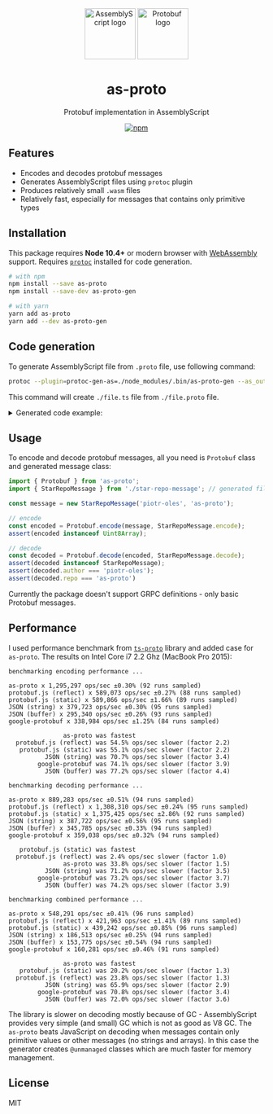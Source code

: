 <div align="center">

<img width="100" height="100" src="media/assemblyscript-logo.svg" alt="AssemblyScript logo">
<img width="100" height="100" src="media/protobuf-logo.svg" alt="Protobuf logo">

<h1>as-proto</h1>
<p>Protobuf implementation in AssemblyScript</p>

[![npm](https://img.shields.io/npm/v/as-proto)](https://www.npmjs.com/package/as-proto)

</div>

## Features 
 * Encodes and decodes protobuf messages
 * Generates AssemblyScript files using `protoc` plugin
 * Produces relatively small `.wasm` files
 * Relatively fast, especially for messages that contains only primitive types

## Installation
This package requires **Node 10.4+** or modern browser with [WebAssembly][1] support.
Requires [`protoc`][2] installed for code generation. 

```sh
# with npm
npm install --save as-proto
npm install --save-dev as-proto-gen

# with yarn
yarn add as-proto
yarn add --dev as-proto-gen
```

## Code generation
To generate AssemblyScript file from `.proto` file, use following command:
```sh
protoc --plugin=protoc-gen-as=./node_modules/.bin/as-proto-gen --as_out=. ./file.proto
```
This command will create `./file.ts` file from `./file.proto` file.

<details>
<summary>Generated code example:</summary>

```protobuf
// star-repo-message.proto
syntax = "proto3";

message StarRepoMessage {
  string author = 1;
  string repo   = 2;
}
```
```typescript
// star-repo-message.ts
import { Writer, Reader } from "as-proto";

export class StarRepoMessage {
  static encode(message: StarRepoMessage, writer: Writer): void {
    writer.uint32(10);
    writer.string(message.author);

    writer.uint32(18);
    writer.string(message.repo);
  }

  static decode(reader: Reader, length: i32): StarRepoMessage {
    const end: usize = length < 0 ? reader.end : reader.ptr + length;
    const message = new StarRepoMessage();

    while (reader.ptr < end) {
      const tag = reader.uint32();
      switch (tag >>> 3) {
        case 1:
          message.author = reader.string();
          break;

        case 2:
          message.repo = reader.string();
          break;

        default:
          reader.skipType(tag & 7);
          break;
      }
    }

    return message;
  }

  author: string;
  repo: string;

  constructor(author: string = "", repo: string = "") {
    this.author = author;
    this.repo = repo;
  }
}
```

</details>

## Usage
To encode and decode protobuf messages, all you need is `Protobuf` class and 
generated message class:

```typescript
import { Protobuf } from 'as-proto';
import { StarRepoMessage } from './star-repo-message'; // generated file

const message = new StarRepoMessage('piotr-oles', 'as-proto');

// encode
const encoded = Protobuf.encode(message, StarRepoMessage.encode);
assert(encoded instanceof Uint8Array);

// decode
const decoded = Protobuf.decode(encoded, StarRepoMessage.decode);
assert(decoded instanceof StarRepoMessage);
assert(decoded.author === 'piotr-oles');
assert(decoded.repo === 'as-proto')
```

Currently the package doesn't support GRPC definitions - only basic Protobuf messages.

## Performance
I used performance benchmark from [`ts-proto`][3] library and added case for `as-proto`.
The results on Intel Core i7 2.2 Ghz (MacBook Pro 2015):

```
benchmarking encoding performance ...

as-proto x 1,295,297 ops/sec ±0.30% (92 runs sampled)
protobuf.js (reflect) x 589,073 ops/sec ±0.27% (88 runs sampled)
protobuf.js (static) x 589,866 ops/sec ±1.66% (89 runs sampled)
JSON (string) x 379,723 ops/sec ±0.30% (95 runs sampled)
JSON (buffer) x 295,340 ops/sec ±0.26% (93 runs sampled)
google-protobuf x 338,984 ops/sec ±1.25% (84 runs sampled)

               as-proto was fastest
  protobuf.js (reflect) was 54.5% ops/sec slower (factor 2.2)
   protobuf.js (static) was 55.1% ops/sec slower (factor 2.2)
          JSON (string) was 70.7% ops/sec slower (factor 3.4)
        google-protobuf was 74.1% ops/sec slower (factor 3.9)
          JSON (buffer) was 77.2% ops/sec slower (factor 4.4)

benchmarking decoding performance ...

as-proto x 889,283 ops/sec ±0.51% (94 runs sampled)
protobuf.js (reflect) x 1,308,310 ops/sec ±0.24% (95 runs sampled)
protobuf.js (static) x 1,375,425 ops/sec ±2.86% (92 runs sampled)
JSON (string) x 387,722 ops/sec ±0.56% (95 runs sampled)
JSON (buffer) x 345,785 ops/sec ±0.33% (94 runs sampled)
google-protobuf x 359,038 ops/sec ±0.32% (94 runs sampled)

   protobuf.js (static) was fastest
  protobuf.js (reflect) was 2.4% ops/sec slower (factor 1.0)
               as-proto was 33.8% ops/sec slower (factor 1.5)
          JSON (string) was 71.2% ops/sec slower (factor 3.5)
        google-protobuf was 73.2% ops/sec slower (factor 3.7)
          JSON (buffer) was 74.2% ops/sec slower (factor 3.9)

benchmarking combined performance ...

as-proto x 548,291 ops/sec ±0.41% (96 runs sampled)
protobuf.js (reflect) x 421,963 ops/sec ±1.41% (89 runs sampled)
protobuf.js (static) x 439,242 ops/sec ±0.85% (96 runs sampled)
JSON (string) x 186,513 ops/sec ±0.25% (94 runs sampled)
JSON (buffer) x 153,775 ops/sec ±0.54% (94 runs sampled)
google-protobuf x 160,281 ops/sec ±0.46% (91 runs sampled)

               as-proto was fastest
   protobuf.js (static) was 20.2% ops/sec slower (factor 1.3)
  protobuf.js (reflect) was 23.8% ops/sec slower (factor 1.3)
          JSON (string) was 65.9% ops/sec slower (factor 2.9)
        google-protobuf was 70.8% ops/sec slower (factor 3.4)
          JSON (buffer) was 72.0% ops/sec slower (factor 3.6)
```

The library is slower on decoding mostly because of GC - AssemblyScript provides very simple (and small) GC
which is not as good as V8 GC. The `as-proto` beats JavaScript on decoding when messages contain
only primitive values or other messages (no strings and arrays). In this case the generator creates
`@unmanaged` classes which are much faster for memory management.

## License
MIT

[1]: https://developer.mozilla.org/en-US/docs/Web/JavaScript/Reference/Global_Objects/WebAssembly#browser_compatibility
[2]: https://grpc.io/docs/protoc-installation/
[3]: https://github.com/stephenh/ts-proto
